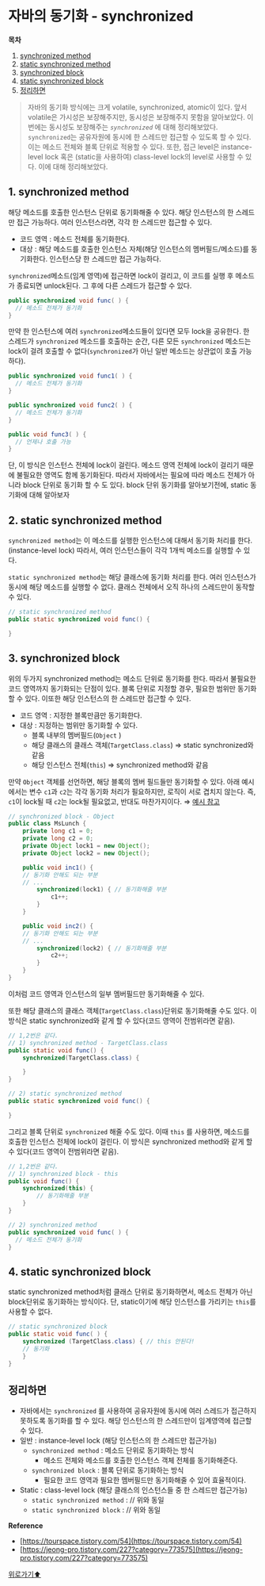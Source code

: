 # 자바의 동기화 - synchronized


**목차**
1. [synchronized method](#1-synchronized-method)
2. [static synchronized method](#2-static-synchronized-method)
3. [synchronized block](#3-synchronized-block)
4. [static synchronized block](#4-static-synchronized-block)
5. [정리하면](#정리하면)


> 자바의 동기화 방식에는 크게 volatile, synchronized, atomic이 있다. 앞서 volatile은 가시성은 보장해주지만, 동시성은 보장해주지 못함을 알아보았다. 이번에는 동시성도 보장해주는  *`synchronized`* 에 대해 정리해보았다. `synchronized`는 공유자원에 동시에 한 스레드만 접근할 수 있도록 할 수 있다. 이는 메소드 전체와 블록 단위로 적용할 수 있다. 또한, 접근 level은 instance-level lock 혹은 (static을 사용하여) class-level lock의 level로 사용할 수 있다. 이에 대해 정리해보았다.
> 

## 1. synchronized method

해당 메소드를 호출한 인스턴스 단위로 동기화해줄 수 있다. 해당 인스턴스의 한 스레드만 접근 가능하다. 여러 인스턴스라면, 각각 한 스레드만 접근할 수 있다.

- 코드 영역 : 메소드 전체를 동기화한다.
- 대상 : 해당 메소드를 호출한 인스턴스 자체(해당 인스턴스의 멤버필드/메소드)를 동기화한다. 인스턴스당 한 스레드만 접근 가능하다.

`synchronized`메소드(임계 영역)에 접근하면 lock이 걸리고, 이 코드를 실행 후 메소드가 종료되면 unlock된다. 그 후에 다른 스레드가 접근할 수 있다.

```java
public synchronized void func( ) {
  // 메소드 전체가 동기화
}
```

만약 한 인스턴스에 여러 `synchronized`메소드들이 있다면 모두 lock을 공유한다. 한 스레드가 `synchronized` 메소드를 호출하는 순간, 다른 모든  `synchronized` 메소드는 lock이 걸려 호출할 수 없다(`synchronized`가 아닌 일반 메소드는 상관없이 호출 가능하다).

```java
public synchronized void func1( ) {
  // 메소드 전체가 동기화
}

public synchronized void func2( ) {
  // 메소드 전체가 동기화
}

public void func3( ) {
  // 언제나 호출 가능
}
```

단, 이 방식은 인스턴스 전체에 lock이 걸린다. 메소드 영역 전체에 lock이 걸리기 때문에 불필요한 영역도 함께 동기화된다. 따라서 자바에서는 필요에 따라 메소드 전체가 아니라 block 단위로 동기화 할 수 도 있다. block 단위 동기화를 알아보기전에, static 동기화에 대해 알아보자

## 2. static synchronized method

`synchronized method`는 이 메소드를 실행한 인스턴스에 대해서 동기화 처리를 한다. (instance-level lock) 따라서, 여러 인스턴스들이 각각 1개씩 메소드를 실행할 수 있다.

`static synchronized method`는 해당 클래스에 동기화 처리를 한다. 여러 인스턴스가 동시에 해당 메소드를 실행할 수 없다. 클래스 전체에서 오직 하나의 스레드만이 동작할 수 있다.

```java
// static synchronized method
public static synchronized void func() { 

}
```

## 3. synchronized block

위의 두가지 synchronized method는 메소드 단위로 동기화를 한다. 따라서 불필요한 코드 영역까지 동기화되는 단점이 있다. 블록 단위로 지정할 경우, 필요한 범위만 동기화할 수 있다. 이또한 해당 인스턴스의 한 스레드만 접근할 수 있다.

- 코드 영역 : 지정한 블록만큼만 동기화한다.
- 대상 : 지정하는 범위만 동기화할 수 있다.
    - 블록 내부의 멤버필드(`Object` )
    - 해당 클래스의 클래스 객체(`TargetClass.class`) ⇒ static synchronized와 같음
    - 해당 인스턴스 전체(`this`)  ⇒ synchronized method와 같음

만약  `Object` 객체를 선언하면, 해당 블록의 멤버 필드들만 동기화할 수 있다. 아래 예시에서는 변수 `c1`과 `c2`는 각각 동기화 처리가 필요하지만, 로직이 서로 겹치지 않는다. 즉, `c1`이 lock될 때 `c2`는 lock될 필요없고, 반대도 마찬가지이다.  ⇒ [예시 참고](https://docs.oracle.com/javase/tutorial/essential/concurrency/locksync.html)

```java
// synchronized block - Object
public class MsLunch {
    private long c1 = 0;
    private long c2 = 0;
    private Object lock1 = new Object();
    private Object lock2 = new Object();

    public void inc1() {
	// 동기화 안해도 되는 부분
	// ...
        synchronized(lock1) { // 동기화해줄 부분
            c1++;
        }
    }

    public void inc2() {
	// 동기화 안해도 되는 부분
	// ...
        synchronized(lock2) { // 동기화해줄 부분
            c2++;
        }
    }
}
```

이처럼 코드 영역과 인스턴스의 일부 멤버필드만 동기화해줄 수 있다. 

또한 해당 클래스의 클래스 객체(`TargetClass.class`)단위로 동기화해줄 수도 있다. 이 방식은 static synchronized와 같게 할 수 있다(코드 영역이 전범위라면 같음).

```java
// 1,2번은 같다.
// 1) synchronized method - TargetClass.class
public static void func() { 
	synchronized(TargetClass.class) { 

	} 
}

// 2) static synchronized method 
public static synchronized void func() { 

}
```

그리고 블록 단위로 `synchronized` 해줄 수도 있다. 이때 `this` 를 사용하면, 메소드를 호출한 인스턴스 전체에 lock이 걸린다. 이 방식은 synchronized method와 같게 할 수 있다(코드 영역이 전범위라면 같음).

```java
// 1,2번은 같다.
// 1) synchronized block - this
public void func() {
	synchronized(this) { 
		// 동기화해줄 부분
	}
}

// 2) synchronized method
public synchronized void func( ) {
  // 메소드 전체가 동기화
}
```

## 4. static synchronized block

static synchronized method처럼 클래스 단위로 동기화하면서, 메소드 전체가 아닌 block단위로 동기화하는 방식이다. 단, static이기에 해당 인스턴스를 가리키는 `this`를 사용할 수 없다. 

```java
// static synchronized block
public static void func( ) {
	synchronized (TargetClass.class) { // this 안된다!
	// 동기화
	}
}
```

## 정리하면

- 자바에서는 `synchronized` 를 사용하여 공유자원에 동시에 여러 스레드가 접근하지 못하도록 동기화를 할 수 있다. 해당 인스턴스의 한 스레드만이 임계영역에 접근할 수 있다.
- 일반 : instance-level lock (해당 인스턴스의 한 스레드만 접근가능)
    - `synchronized method` : 메소드 단위로 동기화하는 방식
        - 메소드 전체와 메소드를 호출한 인스턴스 객체 전체를 동기화해준다.
    - `synchronized block` : 블록 단위로 동기화하는 방식
        - 필요한 코드 영역과 필요한 멤버필드만 동기화해줄 수 있어 효율적이다.
- Static : class-level lock (해당 클래스의 인스턴스들 중 한 스레드만 접근가능)
    - `static synchronized method` : // 위와 동일
    - `static synchronized block` :  // 위와 동일

**Reference**

- [https://tourspace.tistory.com/54](https://tourspace.tistory.com/54)
- [https://jeong-pro.tistory.com/227?category=773575](https://jeong-pro.tistory.com/227?category=773575)



[위로가기⬆](#자바의-동기화---synchronized)

